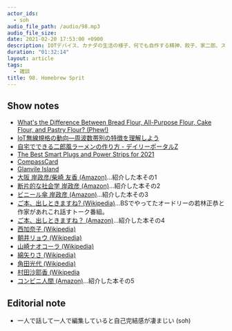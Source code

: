 ```yaml
---
actor_ids:
  - soh
audio_file_path: /audio/98.mp3
audio_file_size: 
date: 2021-02-20 17:53:00 +0900
description: IOTデバイス、カナダの生活の様子、何でも自作する精神、餃子、家二郎、ステーキ、地理のマッピング、おすすめの本について、壁に向かって話しました。
duration: "01:32:14"
layout: article
tags:
  - 雑談
title: 98. Homebrew Sprit
---
```


## Show notes
- [What's the Difference Between Bread Flour, All-Purpose Flour, Cake Flour, and Pastry Flour? (Phew!)](https://www.bonappetit.com/story/difference-bread-all-purpose-cake-pastry-flour])
- [IoT無線規格の動向―周波数帯別の特徴を理解しよう](https://thinkit.co.jp/article/9936)
- [自宅でできる二郎風ラーメンの作り方 - デイリーポータルZ](https://dailyportalz.jp/kiji/141020165435)
- [The Best Smart Plugs and Power Strips for 2021](https://www.pcmag.com/picks/the-best-smart-plugs-and-power-strips)
- [CompassCard](https://www.compasscard.ca/)
- [Glanvile Island](https://granvilleisland.com/)
- [大阪 岸政彦/柴崎 友香 (Amazon)](https://www.amazon.co.jp/%E5%A4%A7%E9%98%AA-%E5%B2%B8-%E6%94%BF%E5%BD%A6/dp/430902937X/?tag=researchatf04-22)...紹介した本その1
- [断片的な社会学 岸政彦 (Amazon)](https://www.amazon.co.jp/gp/product/B01C88U79A/?tag=researchatf04-22)...紹介した本その2
- [ビニール傘 岸政彦 (Amazon)](https://www.amazon.co.jp/gp/product/B073CTNWRH/?tag=researchatf04-22)...紹介した本その3
- [ご本、出しときますね? (Wikipedia)](https://ja.wikipedia.org/wiki/%E3%81%94%E6%9C%AC%E3%80%81%E5%87%BA%E3%81%97%E3%81%A8%E3%81%8D%E3%81%BE%E3%81%99%E3%81%AD%3F)...BSでやってたオードリーの若林正恭と作家があれこれ話すトーク番組。
- [ご本、出しときますね？ (Amazon)](https://www.amazon.co.jp/%E3%81%94%E6%9C%AC%E3%80%81%E5%87%BA%E3%81%97%E3%81%A8%E3%81%8D%E3%81%BE%E3%81%99%E3%81%AD%EF%BC%9F-%EF%BC%A2%EF%BC%B3%E3%82%B8%E3%83%A3%E3%83%91%E3%83%B3-ebook/dp/B07252MN8T/?tag=researchatf04-22)...紹介した本その4
- [西加奈子 (Wikipedia)](https://ja.wikipedia.org/wiki/%E8%A5%BF%E5%8A%A0%E5%A5%88%E5%AD%90)
- [朝井リョウ (Wikipedia)](https://ja.wikipedia.org/wiki/%E6%9C%9D%E4%BA%95%E3%83%AA%E3%83%A7%E3%82%A6)
- [山崎ナオコーラ (Wikipedia)](https://ja.wikipedia.org/wiki/%E5%B1%B1%E5%B4%8E%E3%83%8A%E3%82%AA%E3%82%B3%E3%83%BC%E3%83%A9)
- [綿矢りさ (Wikipedia)](https://ja.wikipedia.org/wiki/%E7%B6%BF%E7%9F%A2%E3%82%8A%E3%81%95)
- [角田光代 (Wikipedia)](https://ja.wikipedia.org/wiki/%E8%A7%92%E7%94%B0%E5%85%89%E4%BB%A3)
- [村田沙耶香 (Wikipedia](https://ja.wikipedia.org/wiki/%E6%9D%91%E7%94%B0%E6%B2%99%E8%80%B6%E9%A6%99)
- [コンビニ人間 (Amazon)](https://www.amazon.co.jp/dp/B07GYMDBCM/?tag=researchatf04-22)...紹介した本その5

## Editorial note
- 一人で話して一人で編集していると自己完結感が凄まじい (soh)

